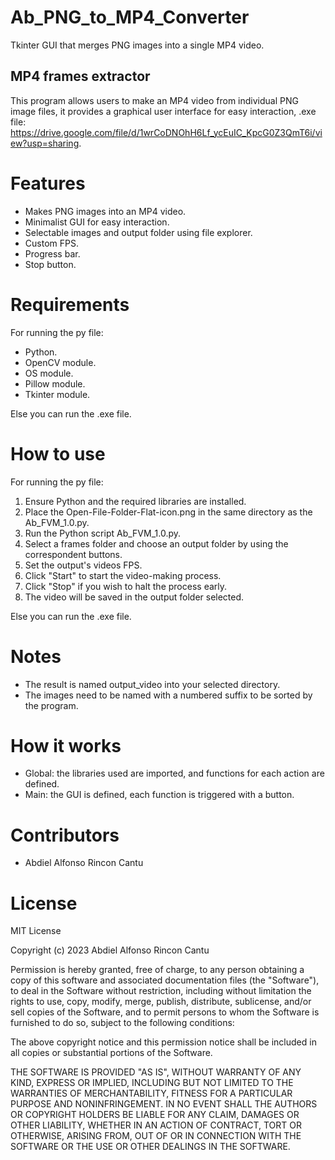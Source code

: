 # Ab_PNG_to_MP4_Converter #
Tkinter GUI that merges PNG images into a single MP4 video.

## MP4 frames extractor ##  
This program allows users to make an MP4 video from individual PNG image files, it provides a graphical user interface for easy interaction,
.exe file: https://drive.google.com/file/d/1wrCoDNOhH6Lf_ycEuIC_KpcG0Z3QmT6i/view?usp=sharing.  

# Features #  
- Makes PNG images into an MP4 video.
- Minimalist GUI for easy interaction.
- Selectable images and output folder using file explorer.
- Custom FPS.
- Progress bar.
- Stop button.
  
# Requirements #  
For running the py file:
- Python.  
- OpenCV module.  
- OS module.  
- Pillow module.  
- Tkinter module.
  
Else you can run the .exe file.

# How to use #
For running the py file:  
1. Ensure Python and the required libraries are installed.
2. Place the Open-File-Folder-Flat-icon.png in the same directory as the Ab_FVM_1.0.py.  
3. Run the Python script Ab_FVM_1.0.py.
4. Select a frames folder and choose an output folder by using the correspondent buttons.
5. Set the output's videos FPS.
6. Click "Start" to start the video-making process.
7. Click "Stop" if you wish to halt the process early.
8. The video will be saved in the output folder selected.

Else you can run the .exe file.

# Notes #
- The result is named output_video into your selected directory.
- The images need to be named with a numbered suffix to be sorted by the program.

# How it works #
- Global: the libraries used are imported, and functions for each action are defined.
- Main: the GUI is defined, each function is triggered with a button.

# Contributors #
- Abdiel Alfonso Rincon Cantu

# License #
MIT License

Copyright (c) 2023 Abdiel Alfonso Rincon Cantu

Permission is hereby granted, free of charge, to any person obtaining a copy of this software and associated documentation files (the "Software"), to deal in the Software without restriction, including without limitation the rights to use, copy, modify, merge, publish, distribute, sublicense, and/or sell copies of the Software, and to permit persons to whom the Software is furnished to do so, subject to the following conditions:

The above copyright notice and this permission notice shall be included in all copies or substantial portions of the Software.

THE SOFTWARE IS PROVIDED "AS IS", WITHOUT WARRANTY OF ANY KIND, EXPRESS OR IMPLIED, INCLUDING BUT NOT LIMITED TO THE WARRANTIES OF MERCHANTABILITY, FITNESS FOR A PARTICULAR PURPOSE AND NONINFRINGEMENT. IN NO EVENT SHALL THE AUTHORS OR COPYRIGHT HOLDERS BE LIABLE FOR ANY CLAIM, DAMAGES OR OTHER LIABILITY, WHETHER IN AN ACTION OF CONTRACT, TORT OR OTHERWISE, ARISING FROM, OUT OF OR IN CONNECTION WITH THE SOFTWARE OR THE USE OR OTHER DEALINGS IN THE SOFTWARE.


